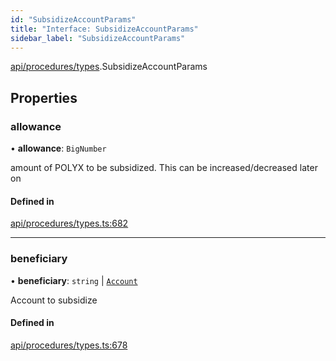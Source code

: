 ```yaml
---
id: "SubsidizeAccountParams"
title: "Interface: SubsidizeAccountParams"
sidebar_label: "SubsidizeAccountParams"
---
```


[api/procedures/types](../../../../../modules/API/Procedures/Types/Types.md).SubsidizeAccountParams

## Properties

### allowance

• **allowance**: `BigNumber`

amount of POLYX to be subsidized. This can be increased/decreased later on

#### Defined in

[api/procedures/types.ts:682](https://github.com/PolymeshAssociation/polymesh-sdk/blob/995f17653/src/api/procedures/types.ts#L682)

___

### beneficiary

• **beneficiary**: `string` \| [`Account`](../../../../../classes/API/Entities/Account/Account.md)

Account to subsidize

#### Defined in

[api/procedures/types.ts:678](https://github.com/PolymeshAssociation/polymesh-sdk/blob/995f17653/src/api/procedures/types.ts#L678)
